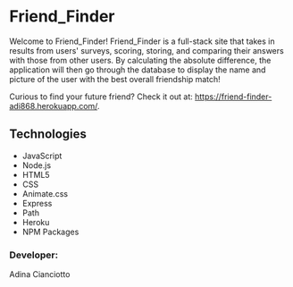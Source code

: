 # Friend_Finder
Welcome to Friend_Finder! Friend_Finder is a full-stack site that takes in results from users' surveys, scoring, storing, and comparing their answers with those from other users. By calculating the absolute difference, the application will then go through the database to display the name and picture of the user with the best overall friendship match!

Curious to find your future friend? Check it out at: https://friend-finder-adi868.herokuapp.com/.

## Technologies
* JavaScript
* Node.js
* HTML5
* CSS
* Animate.css
* Express
* Path
* Heroku
* NPM Packages

### Developer:
Adina Cianciotto
